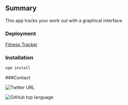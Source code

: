 ## Summary

This app tracks your work out with a graphical interface. 

### Deployment

[Fitness Tracker](https://fitness-tracker-graphs.herokuapp.com/)

### Installation

```bash
npm install
```
###Contact 

![Twitter URL](https://img.shields.io/twitter/url?style=social&url=https%3A%2F%2Ftwitter.com%2FPryor_MD)

![GitHub top language](https://img.shields.io/github/languages/top/michaeldavidpryor/workout-tracker?style=flat-square)
